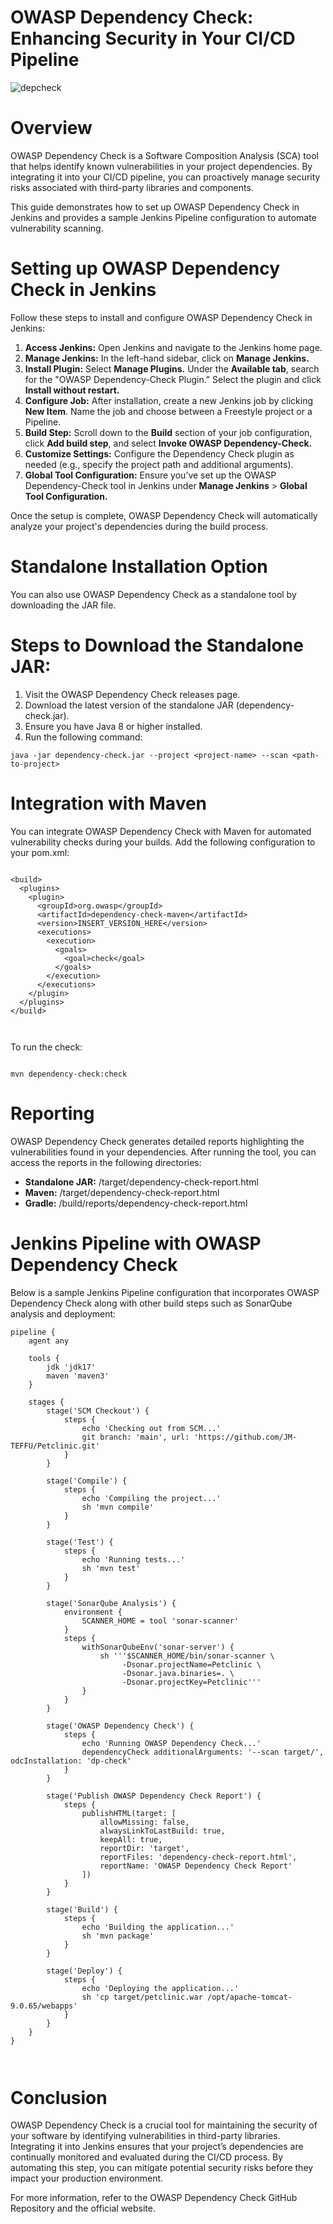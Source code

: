 # OWASP Dependency Check: Enhancing Security in Your CI/CD Pipeline

![depcheck](https://github.com/user-attachments/assets/b02ac79d-84c0-4b20-90dc-b8a057432eae)

# Overview
OWASP Dependency Check is a Software Composition Analysis (SCA) tool that helps identify known vulnerabilities in your project dependencies. By integrating it into your CI/CD pipeline, you can proactively manage security risks associated with third-party libraries and components.

This guide demonstrates how to set up OWASP Dependency Check in Jenkins and provides a sample Jenkins Pipeline configuration to automate vulnerability scanning.


# Setting up OWASP Dependency Check in Jenkins

Follow these steps to install and configure OWASP Dependency Check in Jenkins:

1. **Access Jenkins:** Open Jenkins and navigate to the Jenkins home page.
2. **Manage Jenkins:** In the left-hand sidebar, click on **Manage Jenkins.**
3. **Install Plugin:** Select **Manage Plugins.** Under the **Available tab**, search for the "OWASP Dependency-Check Plugin." Select the plugin and click **Install without restart.**
3. **Configure Job:** After installation, create a new Jenkins job by clicking **New Item**. Name the job and choose between a Freestyle project or a Pipeline.
4. **Build Step:** Scroll down to the **Build** section of your job configuration, click **Add build step**, and select **Invoke OWASP Dependency-Check.**
5. **Customize Settings:** Configure the Dependency Check plugin as needed (e.g., specify the project path and additional arguments).
6. **Global Tool Configuration:** Ensure you’ve set up the OWASP Dependency-Check tool in Jenkins under **Manage Jenkins** > **Global Tool Configuration.**

Once the setup is complete, OWASP Dependency Check will automatically analyze your project's dependencies during the build process.

# Standalone Installation Option

You can also use OWASP Dependency Check as a standalone tool by downloading the JAR file.

# Steps to Download the Standalone JAR:

1. Visit the OWASP Dependency Check releases page.
2. Download the latest version of the standalone JAR (dependency-check.jar).
3. Ensure you have Java 8 or higher installed.
4. Run the following command:
```shell
java -jar dependency-check.jar --project <project-name> --scan <path-to-project>
```

# Integration with Maven
You can integrate OWASP Dependency Check with Maven for automated vulnerability checks during your builds. Add the following configuration to your pom.xml:

```shell

<build>
  <plugins>
    <plugin>
      <groupId>org.owasp</groupId>
      <artifactId>dependency-check-maven</artifactId>
      <version>INSERT_VERSION_HERE</version>
      <executions>
        <execution>
          <goals>
            <goal>check</goal>
          </goals>
        </execution>
      </executions>
    </plugin>
  </plugins>
</build>



```

To run the check:

```shell

mvn dependency-check:check

```

# Reporting
OWASP Dependency Check generates detailed reports highlighting the vulnerabilities found in your dependencies. After running the tool, you can access the reports in the following directories:

- **Standalone JAR:** <path-to-project>/target/dependency-check-report.html
- **Maven:** <path-to-project>/target/dependency-check-report.html
- **Gradle:** <path-to-project>/build/reports/dependency-check-report.html

# Jenkins Pipeline with OWASP Dependency Check
Below is a sample Jenkins Pipeline configuration that incorporates OWASP Dependency Check along with other build steps such as SonarQube analysis and deployment:

```shell
pipeline {
    agent any

    tools {
        jdk 'jdk17'
        maven 'maven3'
    }

    stages {
        stage('SCM Checkout') {
            steps {
                echo 'Checking out from SCM...'
                git branch: 'main', url: 'https://github.com/JM-TEFFU/Petclinic.git'
            }
        }

        stage('Compile') {
            steps {
                echo 'Compiling the project...'
                sh 'mvn compile'
            }
        }

        stage('Test') {
            steps {
                echo 'Running tests...'
                sh 'mvn test'
            }
        }

        stage('SonarQube Analysis') {
            environment {
                SCANNER_HOME = tool 'sonar-scanner'
            }
            steps {
                withSonarQubeEnv('sonar-server') {
                    sh '''$SCANNER_HOME/bin/sonar-scanner \
                         -Dsonar.projectName=Petclinic \
                         -Dsonar.java.binaries=. \
                         -Dsonar.projectKey=Petclinic'''
                }
            }
        }

        stage('OWASP Dependency Check') {
            steps {
                echo 'Running OWASP Dependency Check...'
                dependencyCheck additionalArguments: '--scan target/', odcInstallation: 'dp-check'
            }
        }

        stage('Publish OWASP Dependency Check Report') {
            steps {
                publishHTML(target: [
                    allowMissing: false,
                    alwaysLinkToLastBuild: true,
                    keepAll: true,
                    reportDir: 'target',
                    reportFiles: 'dependency-check-report.html',
                    reportName: 'OWASP Dependency Check Report'
                ])
            }
        }

        stage('Build') {
            steps {
                echo 'Building the application...'
                sh 'mvn package'
            }
        }

        stage('Deploy') {
            steps {
                echo 'Deploying the application...'
                sh 'cp target/petclinic.war /opt/apache-tomcat-9.0.65/webapps'
            }
        }
    }
}



```
# Conclusion

OWASP Dependency Check is a crucial tool for maintaining the security of your software by identifying vulnerabilities in third-party libraries. Integrating it into Jenkins ensures that your project’s dependencies are continually monitored and evaluated during the CI/CD process. By automating this step, you can mitigate potential security risks before they impact your production environment.

For more information, refer to the OWASP Dependency Check GitHub Repository and the official website.


